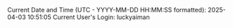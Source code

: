 Current Date and Time (UTC - YYYY-MM-DD HH:MM:SS formatted): 2025-04-03 10:51:05
Current User's Login: luckyaiman

